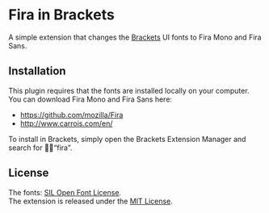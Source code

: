 # Fira in Brackets
A simple extension that changes the [Brackets](http://brackets.io/) UI fonts to Fira Mono and Fira Sans.

## Installation
This plugin requires that the fonts are installed locally on your computer. You can download Fira Mono and Fira Sans here:
* https://github.com/mozilla/Fira
* http://www.carrois.com/en/

To install in Brackets, simply open the Brackets Extension Manager and search for “fira”.

## License
The fonts: [SIL Open Font License](https://github.com/mozilla/Fira/blob/master/LICENSE).<br>
The extension is released under the [MIT License](http://opensource.org/licenses/MIT).